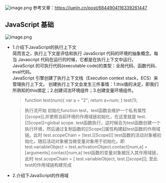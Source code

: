 ![image.png](https://s2.loli.net/2022/01/12/VGTFUqfWowJnxMr.png)
参考文章：<https://juejin.cn/post/6844904116339261447>

## JavaScript 基础
![image.png](https://s2.loli.net/2022/01/12/vWb7eZc8PmMXszT.png)

* 1.介绍下JavaScript的执行上下文      
    简而言之，执行上下文是评估和执行 JavaScript 代码的环境的抽象概念。每当 Javascript 代码在运行的时候，它都是在执行上下文中运行。   
    JavaScript 的可执行代码(executable code)的类型：全局代码、函数代码、eval代码。      
    JavaScript 引擎创建了执行上下文栈（Execution context stack，ECS）来管理执行上下文。 
    创建执行上下文会发生三件事情：1.this值的决定，即我们所熟知的this绑定；2.创建词法环境组件；3.创建变量环境组件。
    > function test(num){
        var a = "2";
        return a+num;
    }
    test(1);
    
    >执行流开始 初始化function test，test函数会维护一个私有属性 [[scope]],并使用当前环境的作用域链初始化，在这里就是 test.[[Scope]]=global scope.
test函数执行，这时候会为test函数创建一个执行环境，然后通过复制函数的[[Scope]]属性构建起test函数的作用域链。此时 test.scopeChain = [test.[[Scope]]]
test函数的活动对象被初始化，随后活动对象被当做变量对象用于初始化。即 test.variableObject = test.activationObject.contact[num,a] = [arguments].contact[num,a]
test函数的变量对象被压入其作用域链，此时 test.scopeChain = [ test.variableObject, test.[[scope]]];
至此test的作用域链构建完成

    
  
* 2.介绍下JavaScript的作用域
